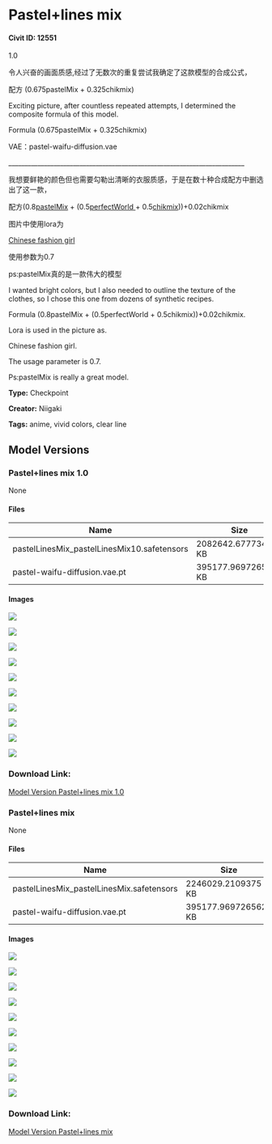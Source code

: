 # Pastel+lines mix

#### Civit ID: 12551

<p>1.0</p><p>令人兴奋的画面质感,经过了无数次的重复尝试我确定了这款模型的合成公式，</p><p>配方 (0.675pastelMix + 0.325chikmix)</p><p>Exciting picture, after countless repeated attempts, I determined the composite formula of this model.</p><p>Formula (0.675pastelMix + 0.325chikmix)</p><p>VAE：pastel-waifu-diffusion.vae</p><p>_________________________________________________________________________</p><p>我想要鲜艳的颜色但也需要勾勒出清晰的衣服质感，于是在数十种合成配方中删选出了这一款，</p><p>配方(0.8<a target="_blank" rel="ugc" href="https://civitai.com/models/5414/pastel-mix-stylized-anime-model">pastelMix</a> + (0.5<a target="_blank" rel="ugc" href="https://civitai.com/models/8281/perfect-world">perfectWorld </a>+ 0.5<a target="_blank" rel="ugc" href="https://civitai.com/models/9871/chikmix">chikmix</a>))+0.02chikmix</p><p>图片中使用lora为</p><p><a target="_blank" rel="ugc" href="https://civitai.com/models/11218/chinese-fashion-girl">Chinese fashion girl</a></p><p>使用参数为0.7</p><p>ps:pastelMix真的是一款伟大的模型</p><p>I wanted bright colors, but I also needed to outline the texture of the clothes, so I chose this one from dozens of synthetic recipes.</p><p>Formula (0.8pastelMix + (0.5perfectWorld + 0.5chikmix))+0.02chikmix.</p><p>Lora is used in the picture as.</p><p>Chinese fashion girl.</p><p>The usage parameter is 0.7.</p><p>Ps:pastelMix is really a great model.</p>

**Type:** Checkpoint

**Creator:** Niigaki

**Tags:** anime, vivid colors, clear line

## Model Versions

### Pastel+lines mix 1.0

None

#### Files

| Name | Size | Type | Format | Download Url | AutoV1 | AutoV2 | SHA256 | CRC32 | BLAKE3 |
| --- | --- | --- | --- | --- | --- | --- | --- | --- | --- |
| pastelLinesMix_pastelLinesMix10.safetensors | 2082642.677734375 KB | Model | SafeTensor | https://civitai.com/api/download/models/15030 | DC56BE75 | AB3284A3D6 | AB3284A3D6777A99D276EF2AAD31EBA7BB609C0DECA26E5A1315040FD01F5670 | CB895FBA | 1B556505979112CABFE5C6C15A1845047ABAD745CD499BE4675D0CA23B4B9705 |
| pastel-waifu-diffusion.vae.pt | 395177.9697265625 KB | VAE | Other | https://civitai.com/api/download/models/15030?type=VAE&format=Other | 9F45927E | DF3C506E51 | DF3C506E51B7EE1D7B5A6A2BB7142D47D488743C96AA778AFB0F53A2CDC2D38D | CDC8E084 | 1C1C17EC74EB5758F1F85BADDA885C2A2B07B9F0A81B6420AC3ABF2BB06FD2C1 |

#### Images

<p><img src="https://image.civitai.com/xG1nkqKTMzGDvpLrqFT7WA/d1d08761-1e7c-4f57-e415-0a5b2672b800/width=450/147682.jpeg" /></p>

<p><img src="https://image.civitai.com/xG1nkqKTMzGDvpLrqFT7WA/30e85f39-63d4-4982-33cd-32c241a7c100/width=450/147681.jpeg" /></p>

<p><img src="https://image.civitai.com/xG1nkqKTMzGDvpLrqFT7WA/624fa094-8acf-4786-66d2-fb169b02f800/width=450/147679.jpeg" /></p>

<p><img src="https://image.civitai.com/xG1nkqKTMzGDvpLrqFT7WA/90f7c7c6-c902-4891-06d5-25c2807c7800/width=450/147677.jpeg" /></p>

<p><img src="https://image.civitai.com/xG1nkqKTMzGDvpLrqFT7WA/dc1ed672-e0b2-429f-5425-0ea8f1d8d900/width=450/147678.jpeg" /></p>

<p><img src="https://image.civitai.com/xG1nkqKTMzGDvpLrqFT7WA/f89506ad-6c20-4e7b-afba-1d6151468800/width=450/147680.jpeg" /></p>

<p><img src="https://image.civitai.com/xG1nkqKTMzGDvpLrqFT7WA/a6a17f20-2c7e-4042-2f53-bb402b45ea00/width=450/147676.jpeg" /></p>

<p><img src="https://image.civitai.com/xG1nkqKTMzGDvpLrqFT7WA/0a9604f8-b167-4f10-3af6-7eb4a2f1cb00/width=450/147675.jpeg" /></p>

<p><img src="https://image.civitai.com/xG1nkqKTMzGDvpLrqFT7WA/4f586521-f9ec-4d7f-a950-b2bd66f83a00/width=450/147674.jpeg" /></p>

<p><img src="https://image.civitai.com/xG1nkqKTMzGDvpLrqFT7WA/70d49550-d69e-484c-2249-afa24b120300/width=450/147684.jpeg" /></p>

### Download Link:

[Model Version Pastel+lines mix 1.0](https://civitai.com/api/download/models/15030)

### Pastel+lines mix

None

#### Files

| Name | Size | Type | Format | Download Url | AutoV1 | AutoV2 | SHA256 | CRC32 | BLAKE3 |
| --- | --- | --- | --- | --- | --- | --- | --- | --- | --- |
| pastelLinesMix_pastelLinesMix.safetensors | 2246029.2109375 KB | Model | SafeTensor | https://civitai.com/api/download/models/14798 | 1391D497 | 0949C02814 | 0949C0281462F047762B969B1AD873EFA80DE2BBE834589E7D7B70BCAFCB68EB | 51E53A42 | D5E98189D10C3EEF7357FC03688B46439EC430410DA5656CD959BFE19377B87A |
| pastel-waifu-diffusion.vae.pt | 395177.9697265625 KB | VAE | Other | https://civitai.com/api/download/models/14798?type=VAE&format=Other | 9F45927E | DF3C506E51 | DF3C506E51B7EE1D7B5A6A2BB7142D47D488743C96AA778AFB0F53A2CDC2D38D | CDC8E084 | 1C1C17EC74EB5758F1F85BADDA885C2A2B07B9F0A81B6420AC3ABF2BB06FD2C1 |

#### Images

<p><img src="https://image.civitai.com/xG1nkqKTMzGDvpLrqFT7WA/eb90113c-3d1d-4011-3d44-10d4bed3ac00/width=450/146196.jpeg" /></p>

<p><img src="https://image.civitai.com/xG1nkqKTMzGDvpLrqFT7WA/ba85c29b-0369-4687-42c6-b6dd9d0ce900/width=450/146130.jpeg" /></p>

<p><img src="https://image.civitai.com/xG1nkqKTMzGDvpLrqFT7WA/ec6f28ee-1a67-4726-371b-a4b3bdcc3600/width=450/146122.jpeg" /></p>

<p><img src="https://image.civitai.com/xG1nkqKTMzGDvpLrqFT7WA/a25fa78f-4a2c-4c2f-8909-c84ad7a51200/width=450/146123.jpeg" /></p>

<p><img src="https://image.civitai.com/xG1nkqKTMzGDvpLrqFT7WA/3ffb788c-92ae-4893-5394-ede9ea45e100/width=450/146128.jpeg" /></p>

<p><img src="https://image.civitai.com/xG1nkqKTMzGDvpLrqFT7WA/b331aeef-7aab-4e19-89d4-84b71f7d8200/width=450/146126.jpeg" /></p>

<p><img src="https://image.civitai.com/xG1nkqKTMzGDvpLrqFT7WA/0002bcbc-0b82-415e-8828-b835e355b200/width=450/146127.jpeg" /></p>

<p><img src="https://image.civitai.com/xG1nkqKTMzGDvpLrqFT7WA/382045d0-bcd7-43f4-f6a5-ff6326ec6d00/width=450/146129.jpeg" /></p>

<p><img src="https://image.civitai.com/xG1nkqKTMzGDvpLrqFT7WA/8983cb11-bff6-4312-0ed1-de303cce8d00/width=450/146124.jpeg" /></p>

<p><img src="https://image.civitai.com/xG1nkqKTMzGDvpLrqFT7WA/543c722a-59c3-4af7-c55a-dbf7069c0300/width=450/146121.jpeg" /></p>

### Download Link:

[Model Version Pastel+lines mix](https://civitai.com/api/download/models/14798)

